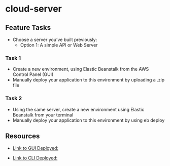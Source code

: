 # cloud-server

## Feature Tasks

- Choose a server you’ve built previously:
  - Option 1: A simple API or Web Server

### Task 1

- Create a new environment, using Elastic Beanstalk from the AWS Control Panel (GUI)
- Manually deploy your application to this environment by uploading a .zip file

### Task 2

- Using the same server, create a new environment using Elastic Beanstalk from your terminal
- Manually deploy your application to this environment by using eb deploy

## Resources

- [Link to GUI Deployed:](http://cloudsever-env.eba-s2ujsh4k.us-west-1.elasticbeanstalk.com/)

- [Link to CLI Deployed:](http://cloud-server-dev.us-west-2.elasticbeanstalk.com/)
